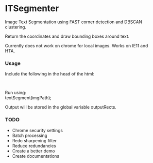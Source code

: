 # ITSegmenter #
Image Text Segmentation using FAST corner detection and DBSCAN clustering.

Return the coordinates and draw bounding boxes around text.

Currently does not work on chrome for local images.
Works on IE11 and HTA.

### Usage ###
Include the following in the head of the html:  
<script src="js\ITSegmenter.js"></script> <br>

Run using:  
textSegment(imgPath);

Output will be stored in the global variable outputRects.

### TODO ###
* Chrome security settings
* Batch processing
* Redo sharpening filter
* Reduce redundancies
* Create a better demo
* Create documentations
